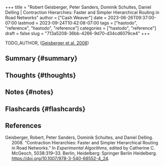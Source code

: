 +++
title = "Robert Geisberger, Peter Sanders, Dominik Schultes, Daniel Delling | Contraction Hierarchies: Faster and Simpler Hierarchical Routing in Road Networks"
author = ["Cash Weaver"]
date = 2023-06-26T09:37:00-07:00
lastmod = 2023-09-24T10:42:08-07:00
tags = ["hastodo", "reference", "hastodo", "reference"]
categories = ["hastodo", "reference"]
draft = false
slug = "713a5208-36bb-4266-9d70-d34cd6079ce4"
+++

TODO_AUTHOR, (<a href="#citeproc_bib_item_1">Geisberger et al. 2008</a>)


## Summary {#summary}


## Thoughts {#thoughts}


## Notes {#notes}


## Flashcards {#flashcards}

## References

<style>.csl-entry{text-indent: -1.5em; margin-left: 1.5em;}</style><div class="csl-bib-body">
  <div class="csl-entry"><a id="citeproc_bib_item_1"></a>Geisberger, Robert, Peter Sanders, Dominik Schultes, and Daniel Delling. 2008. “Contraction Hierarchies: Faster and Simpler Hierarchical Routing in Road Networks.” In <i>Experimental Algorithms</i>, edited by Catherine C. McGeoch, 5038:319–33. Berlin, Heidelberg: Springer Berlin Heidelberg. <a href="https://doi.org/10.1007/978-3-540-68552-4_24">https://doi.org/10.1007/978-3-540-68552-4_24</a>.</div>
</div>
